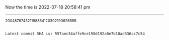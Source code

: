 Now the time is 2022-07-18 20:58:41 pm

---

<small>200487874321198854120302190626555</small>

```txt

Latest commit SHA is: 557aec34affe9ce150d192a0e7b10ad336ac7c54
```
